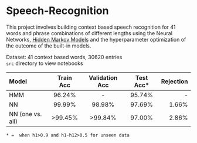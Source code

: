 # Speech-Recognition

This project involves building context based speech recognition for 41 words and phrase combinations of different lengths using the Neural Networks, [Hidden Markov Models](https://mi.eng.cam.ac.uk/~mjfg/mjfg_NOW.pdf) and the hyperparameter optimization of the outcome of the built-in models.


Dataset: 41 context based words, 30620 entries<br/>
`src` directory to view notebooks


| Model | Train Acc | Validation Acc | Test Acc* | Rejection
| :--- | :---: | :---: | :---: | ---: |     
| HMM   | 96.24% | - | 95.74% | - |
| NN | 99.99% | 98.98% | 97.69% | 1.66% |
| NN (one vs. all) | >99.45% | >99.84% | 97.00% | 2.86% |

`* =  when h1>0.9 and h1-h12>0.5 for unseen data`
